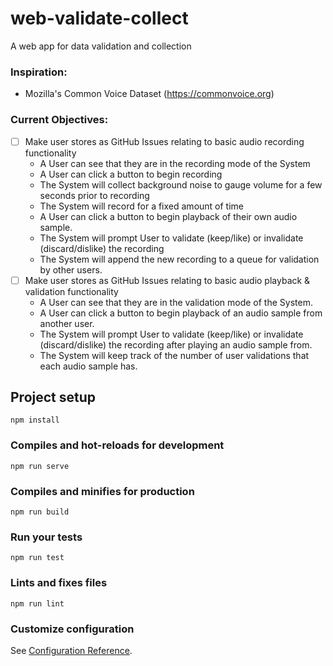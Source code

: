 # web-validate-collect

A web app for data validation and collection

### Inspiration:
* Mozilla's Common Voice Dataset (https://commonvoice.org)

### Current Objectives:
- [ ] Make user stores as GitHub Issues relating to basic audio recording functionality
  * A User can see that they are in the recording mode of the System
  * A User can click a button to begin recording
  * The System will collect background noise to gauge volume for a few seconds prior to recording
  * The System will record for a fixed amount of time
  * A User can click a button to begin playback of their own audio sample.
  * The System will prompt User to validate (keep/like) or invalidate (discard/dislike) the recording
  * The System will append the new recording to a queue for validation by other users.
- [ ] Make user stores as GitHub Issues relating to basic audio playback & validation functionality
  * A User can see that they are in the validation mode of the System.
  * A User can click a button to begin playback of an audio sample from another user.
  * The System will prompt User to validate (keep/like) or invalidate (discard/dislike) the recording after playing an audio sample from.
  * The System will keep track of the number of user validations that each audio sample has.



## Project setup
```
npm install
```

### Compiles and hot-reloads for development
```
npm run serve
```

### Compiles and minifies for production
```
npm run build
```

### Run your tests
```
npm run test
```

### Lints and fixes files
```
npm run lint
```

### Customize configuration
See [Configuration Reference](https://cli.vuejs.org/config/).
